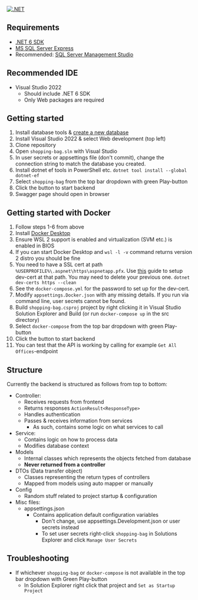 [![.NET](https://github.com/temezeta/shopping-bag/actions/workflows/dotnet.yml/badge.svg)](https://github.com/temezeta/shopping-bag/actions/workflows/dotnet.yml)

## Requirements

- [.NET 6 SDK](https://dotnet.microsoft.com/en-us/download/visual-studio-sdks)
- [MS SQL Server Express](https://www.microsoft.com/en-us/sql-server/sql-server-downloads)
- Recommended: [SQL Server Management Studio]()

## Recommended IDE

- Visual Studio 2022
  - Should include .NET 6 SDK
  - Only Web packages are required

## Getting started

1. Install database tools & [create a new database](https://docs.microsoft.com/en-us/sql/relational-databases/databases/create-a-database?view=sql-server-ver16)
2. Install Visual Studio 2022 & select Web development (top left)
3. Clone repository
4. Open `shopping-bag.sln` with Visual Studio
5. In user secrets or appsettings file (don't commit), change the connection string to match the database you created.
6. Install dotnet ef tools in PowerShell etc. `dotnet tool install --global dotnet-ef`
7. Select `shopping-bag` from the top bar dropdown with green Play-button
8. Click the button to start backend
9. Swagger page should open in browser

## Getting started with Docker

1. Follow steps 1-6 from above
2. Install [Docker Desktop](https://docs.docker.com/desktop/windows/wsl/)
3. Ensure WSL 2 support is enabled and virtualization (SVM etc.) is enabled in BIOS
4. If you can start Docker Desktop and `wsl -l -v` command returns version 2 distro you should be fine
5. You need to have a SSL cert at path `%USERPROFILE%\.aspnet\https\aspnetapp.pfx`. Use [this](https://learn.microsoft.com/en-us/aspnet/core/security/docker-compose-https?view=aspnetcore-6.0) guide to setup dev-cert at that path. You may need to delete your previous one. `dotnet dev-certs https --clean`
6. See the `docker-compose.yml` for the password to set up for the dev-cert.
7. Modify `appsettings.Docker.json` with any missing details. If you run via command line, user secrets cannot be found.
8. Build `shopping-bag.csproj` project by right clicking it in Visual Studio Solution Explorer and Build (or run `docker-compose up` in the src directory)
9. Select `docker-compose` from the top bar dropdown with green Play-button
10. Click the button to start backend
11. You can test that the API is working by calling for example `Get All Offices`-endpoint

## Structure

Currently the backend is structured as follows from top to bottom:

- Controller:
  - Receives requests from frontend
  - Returns responses `ActionResult<ResponseType>`
  - Handles authentication
  - Passes & receives information from services
    - As such, contains some logic on what services to call
- Service:
  - Contains logic on how to process data
  - Modifies database context
- Models
  - Internal classes which represents the objects fetched from database
  - <b>Never returned from a controller</b>
- DTOs (Data transfer object)
  - Classes representing the return types of controllers
  - Mapped from models using auto mapper or manually
- Config
  - Random stuff related to project startup & configuration
- Misc files:
  - appsettings.json
    - Contains application default configuration variables
      - Don't change, use appsettings.Development.json or user secrets instead
      - To set user secrets right-click `shopping-bag` in Solutions Explorer and click `Manage User Secrets`

## Troubleshooting

- If whichever `shopping-bag` or `docker-compose` is not available in the top bar dropdown with Green Play-button
  - In Solution Explorer right click that project and `Set as Startup Project`

